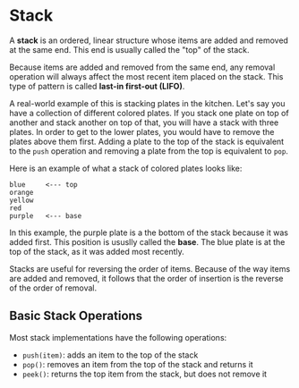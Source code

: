 # Stack

A **stack** is an ordered, linear structure whose items are added and removed at the same end. This end is usually called the "top" of the stack.

Because items are added and removed from the same end, any removal operation will always affect the most recent item placed on the stack. This type of pattern is called **last-in first-out (LIFO)**.

A real-world example of this is stacking plates in the kitchen. Let's say you have a collection of different colored plates. If you stack one plate on top of another and stack another on top of that, you will have a stack with three plates. In order to get to the lower plates, you would have to remove the plates above them first. Adding a plate to the top of the stack is equivalent to the `push` operation and removing a plate from the top is equivalent to `pop`.

Here is an example of what a stack of colored plates looks like:

```
blue     <--- top
orange
yellow
red
purple   <--- base
```

In this example, the purple plate is a the bottom of the stack because it was added first. This position is ususlly called the **base**. The blue plate is at the top of the stack, as it was added most recently.

Stacks are useful for reversing the order of items. Because of the way items are added and removed, it follows that the order of insertion is the reverse of the order of removal.

## Basic Stack Operations

Most stack implementations have the following operations:

- `push(item)`: adds an item to the top of the stack
- `pop()`: removes an item from the top of the stack and returns it
- `peek()`: returns the top item from the stack, but does not remove it
